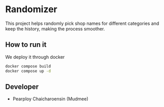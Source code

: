 # Randomizer
This project helps randomly pick shop names for different categories and keep the history, making the process smoother. 

## How to run it
We deploy it through docker
```bash
docker compose build
docker compose up -d
```

## Developer
- Pearploy Chaicharoensin (Mudmee)
